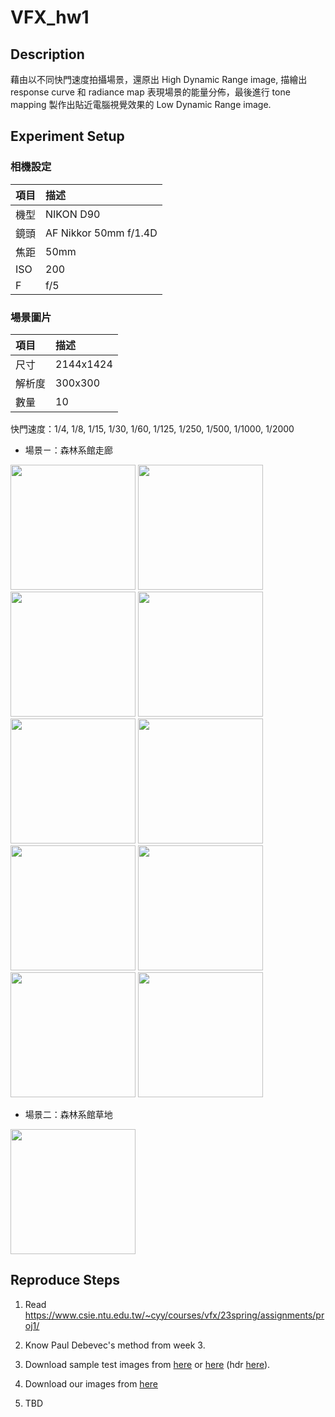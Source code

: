 # VFX_hw1

## Description 

藉由以不同快門速度拍攝場景，還原出 High Dynamic Range image, 描繪出 response curve 和 radiance map 表現場景的能量分佈，最後進行 tone mapping 製作出貼近電腦視覺效果的 Low Dynamic Range image.

## Experiment Setup

### 相機設定


| 項目 | 描述                  |
|:---- |:--------------------- |
| 機型 | NIKON D90             |
| 鏡頭 | AF Nikkor 50mm f/1.4D |
| 焦距 | 50mm                  |
| ISO  | 200                   |
| F    | f/5                   |


### 場景圖片
| 項目   | 描述      |
|:------ |:--------- |
| 尺寸   | 2144x1424 |
| 解析度 | 300x300   |
| 數量   | 10        |

快門速度：1/4, 1/8, 1/15, 1/30, 1/60, 1/125, 1/250, 1/500, 1/1000, 1/2000

* 場景ㄧ：森林系館走廊

<img src="https://i.imgur.com/XLaETY8.jpg" width="200px">
<img src="https://i.imgur.com/1JQbvj6.jpg" width="200px">
<img src="https://i.imgur.com/FnKLwuM.jpg" width="200px">
<img src="https://i.imgur.com/yMrpufi.jpg" width="200px">
<img src="https://i.imgur.com/VZohd2R.jpg" width="200px">
<img src="https://i.imgur.com/nUZw4cB.jpg" width="200px">
<img src="https://i.imgur.com/49007ct.jpg" width="200px">
<img src="https://i.imgur.com/t7IC58d.jpg" width="200px">
<img src="https://i.imgur.com/QMlfDZv.jpg" width="200px">
<img src="https://i.imgur.com/LtenHUO.jpg" width="200px">

* 場景二：森林系館草地

<img src="https://i.imgur.com/szIOumI.jpg" width="200px"
 img src="https://i.imgur.com/NRMllN5.jpg" width="200px"
 img src="https://i.imgur.com/OUunUAa.jpg" width="200px"
 img src="https://i.imgur.com/XgIpoYx.jpg" width="200px"
 img src="https://i.imgur.com/fe7pkpk.jpg" width="200px"
 img src="https://i.imgur.com/rQjkIdX.jpg" width="200px"
 img src="https://i.imgur.com/IOocPoe.jpg" width="200px"
 img src="https://i.imgur.com/ORKWDzd.jpg" width="200px"
 img src="https://i.imgur.com/nvUwIQG.jpg" width="200px"
 img src="https://i.imgur.com/ReBUKsi.jpg" width="200px">



## Reproduce Steps
1. Read https://www.csie.ntu.edu.tw/~cyy/courses/vfx/23spring/assignments/proj1/
2. Know Paul Debevec's method from week 3.
3. Download sample test images from [here](http://www.mpii.mpg.de/resources/hdr/calibration/exposures.tgz) or [here](http://www.debevec.org/Research/HDR/SourceImages/Memorial_SourceImages.zip) (hdr [here](http://www.debevec.org/Research/HDR/memorial.hdr)).

4. Download our images from [here]()
5. TBD

